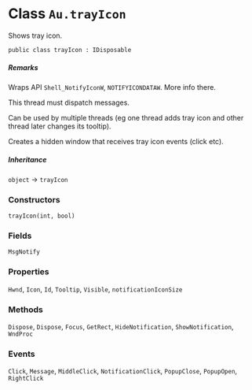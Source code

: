 # Class `Au.trayIcon`

Shows tray icon.

```
public class trayIcon : IDisposable
```

##### Remarks

Wraps API `Shell_NotifyIconW`, `NOTIFYICONDATAW`. More info there.

This thread must dispatch messages.

Can be used by multiple threads (eg one thread adds tray icon and other thread later changes its tooltip).

Creates a hidden window that receives tray icon events (click etc).

##### Inheritance

`object` → `trayIcon`

### Constructors

`trayIcon(int, bool)`

### Fields

`MsgNotify`

### Properties

`Hwnd`, `Icon`, `Id`, `Tooltip`, `Visible`, `notificationIconSize`

### Methods

`Dispose`, `Dispose`, `Focus`, `GetRect`, `HideNotification`, `ShowNotification`, `WndProc`

### Events

`Click`, `Message`, `MiddleClick`, `NotificationClick`, `PopupClose`, `PopupOpen`, `RightClick`